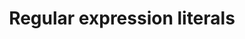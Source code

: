 ---
title: Regular expression literals
description: Literals in Dart regular expressions.
show_breadcrumbs: true
---